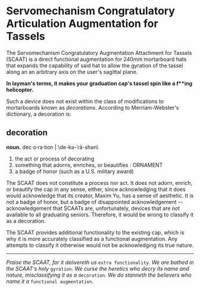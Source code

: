 # Servomechanism Congratulatory Articulation Augmentation for Tassels

The Servomechanism Congratulatory Augmentation Attachment for Tassels (SCAAT) is a direct functional augmentation for 240mm mortarboard hats that expands the capability of said hat to allow the gyration of the tassel along an an arbitrary axis on the user's sagittal plane. 

**In layman's terms, it makes your graduation cap's tassel spin like a f\*\*ing helicopter.**

Such a device does not exist within the class of modifications to mortarboards known as _decorations_. According to Merriam-Webster's dictionary, a decoration is:

## decoration

**noun.** dec·​o·​ra·​tion | \\de-kə-ˈrā-shən\\

1. the act or process of decorating
2. something that adorns, enriches, or beautifies : ORNAMENT
3. a badge of honor (such as a U.S. military award)

The SCAAT does not constitute a process nor act. It does not adorn, enrich, or beautify the cap in any sense, either, since acknowledging that it does would acknowledge that its creator, Maxim Yu, has a sense of aesthetic. It is not a badge of honor, but a badge of disappointed acknowledgement -- acknowledgement that SCAATs are, unfortunately, devices that are not available to all graduating seniors. Therefore, it would be wrong to classify it as a decoration.

The SCAAT provides additional functionality to the existing cap, which is why it is more accurately classified as a functional augmentation. Any attempts to classify it otherwise would not be acknowledging its true nature.

---

_Praise the SCAAT, for it delivereth us_ `extra functionality`. _We are bathed in the SCAAT's holy_ `gyration`. _We curse the heretics who decry its name and nature, misclassifying it as a_ `decoration`. _We do stanneth the believers who name it a_ `functional augmentation`.

